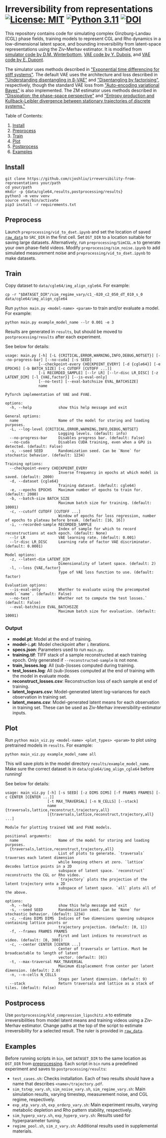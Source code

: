 # Irreversibility from representations [![License: MIT](https://img.shields.io/badge/License-MIT-yellow.svg)](https://github.com/cjoshliu/irreversibility-from-representations/blob/main/LICENSE) [![Python 3.11](https://img.shields.io/badge/python-3.11-blue.svg)](https://www.python.org/downloads/release/python-3110/) [![DOI](https://zenodo.org/badge/DOI/10.5281/zenodo.7737963.svg)](https://doi.org/10.5281/zenodo.7737963)


This repository contains code for simulating complex Ginzburg-Landau (CGL) phase fields, training models to represent CGL and Rho dynamics in a low-dimensional latent space, and bounding irreversibility from latent-space representations using the Ziv-Merhav estimator.
It is modified from [simulator code by D.M. Winterbottom](https://github.com/codeinthehole/codeinthehole.com/blob/58ad3d28ddefb64350ec883b291d4dbe1df096f7/www/static/tutorial/files/CGLsim2D.m), [VAE code by Y. Dubois](https://github.com/YannDubs/disentangling-vae), and [VAE code by E. Dupont](https://doi.org/10.48550/arXiv.1804.00104).

The simulator uses methods described in ["Exponential time differencing for stiff systems"](https://doi.org/10.1006/jcph.2002.6995).
The default VAE uses the architecture and loss described in ["Understanding disentangling in β-VAE"](https://doi.org/10.48550/arXiv.1804.03599) and ["Disentangling by factorising"](https://doi.org/10.48550/arXiv.1802.05983), respectively, though the standard VAE loss from ["Auto-encoding variational Bayes"](https://doi.org/10.48550/arXiv.1312.6114) is also implemented.
The ZM estimator uses methods described in ["Dissipation: the phase-space perspective"](https://doi.org/10.1103/PhysRevLett.98.080602) and ["Entropy production and Kullback-Leibler divergence between stationary trajectories of discrete systems."](https://doi.org/10.1103/PhysRevE.85.031129)

Table of Contents:
1. [Install](#install)
2. [Preprocess](#preprocess)
3. [Train](#train)
4. [Plot](#plot)
5. [Postprocess](#postprocess)
6. [Examples](#examples)

## Install
```
git clone https://github.com/cjoshliu/irreversibility-from-representations your/path
cd your/path
mkdir -p {data/cgle64,results,postprocessing/results}
python3 -m venv venv
source venv/bin/activate
pip3 install -r requirements.txt
```

## Preprocess
Launch `preprocessing/vid_to_dset.ipynb` and set the location of saved [`raw_data`](https://doi.org/10.5281/zenodo.7734339) to `SRC_DIR` in the first cell. Set `DST_DIR` to a location suitable for saving large datasets.
Alternatively, run `preprocessing/SimCGL.m` to generate your own phase-field videos.
Modify `preprocessing/sim_noise.ipynb` to add simulated measurement noise and `preprocessing/vid_to_dset.ipynb` to make datasets.

## Train
Copy dataset to `data/cgle64/img_align_cgle64`. For example:
```
cp -r "$DATASET_DIR"/sim_regime_vary/c1_-020_c2_050_dT_010_s_0 data/cgle64/img_align_cgle64
```
Run `python main.py <model-name> <param>` to train and/or evaluate a model. For example:
```
python main.py example_model_name --lr 0.001 -e 3
```
Results are generated in `results`, but should be moved to `postprocessing/results` after each experiment.

See below for details:
```
usage: main.py [-h] [-L {CRITICAL,ERROR,WARNING,INFO,DEBUG,NOTSET}] [--no-progress-bar] [--no-cuda] [-s SEED]
               [--checkpoint-every CHECKPOINT_EVERY] [-d {cgle64}] [-e EPOCHS] [-b BATCH_SIZE] [-c CUTOFF [CUTOFF ...]]
               [-i RECORDED_SAMPLE] [--lr LR] [--lr-disc LR_DISC] [-z LATENT_DIM] [-l {VAE,factor}] [--is-eval-only]
               [--no-test] [--eval-batchsize EVAL_BATCHSIZE]
               name

PyTorch implementation of VAE and FVAE.

options:
  -h, --help            show this help message and exit

General options:
  name                  Name of the model for storing and loading purposes.
  -L, --log-level {CRITICAL,ERROR,WARNING,INFO,DEBUG,NOTSET}
                        Logging levels. (default: info)
  --no-progress-bar     Disables progress bar. (default: False)
  --no-cuda             Disables CUDA training, even when a GPU is detected. (default: False)
  -s, --seed SEED       Randomization seed. Can be `None` for stochastic behavior. (default: 1234)

Training options:
  --checkpoint-every CHECKPOINT_EVERY
                        Inverse frequency in epochs at which model is saved. (default: 2000)
  -d, --dataset {cgle64}
                        Training dataset. (default: cgle64)
  -e, --epochs EPOCHS   Maximum number of epochs to train for. (default: 2000)
  -b, --batch-size BATCH_SIZE
                        Maximum batch size for training. (default: 10001)
  -c, --cutoff CUTOFF [CUTOFF ...]
                        Window of epochs for loss regression, number of epochs to plateau before break. (default: [16, 16])
  -i, --recorded-sample RECORDED_SAMPLE
                        Index of sample for which to record reconstructions at each epoch. (default: None)
  --lr LR               VAE learning rate. (default: 0.001)
  --lr-disc LR_DISC     Learning rate of factor VAE discriminator. (default: 0.0001)

Model options:
  -z, --latent-dim LATENT_DIM
                        Dimensionality of latent space. (default: 2)
  -l, --loss {VAE,factor}
                        Type of VAE loss function to use. (default: factor)

Evaluation options:
  --is-eval-only        Whether to evaluate using the precomputed model `name`. (default: False)
  --no-test             Whether not to compute the test losses.` (default: False)
  --eval-batchsize EVAL_BATCHSIZE
                        Maximum batch size for evaluation. (default: 10001)
```

### Output
* **model.pt**: Model at the end of training. 
* **model-**`i`**.pt**: Model checkpoint after `i` iterations.
* **specs.json**: Parameters used to run `main.py`.
* **training.tif**: TIFF stack of a sample reconstructed at each training epoch. Only generated if `--reconstructed-sample` is not none.
* **train_losses.log**: All (sub-)losses computed during training.
* **test_losses.log**: All (sub-)losses computed at the end of training with the model in evaluate mode.
* **reconstruct_losses.csv**: Reconstruction loss of each sample at end of training.
* **latent_logvars.csv**: Model-generated latent log-variances for each observation in training set.
* **latent_means.csv**: Model-generated latent means for each observation in training set. These can be used as Ziv-Merhav irreversibility-estimator inputs.

## Plot

Run `python main_viz.py <model-name> <plot_types> <param>` to plot using pretrained models in `results`. For example:
```
python main_viz.py example_model_name all
```
This will save plots in the model directory `results/example_model_name`. Make sure the correct dataset is in `data/cgle64/img_align_cgle64` before running!

See below for details:
```
usage: main_viz.py [-h] [-s SEED] [-z DIMS DIMS] [-f FRAMES FRAMES] [-c CENTER [CENTER ...]]
                   [-t MAX_TRAVERSAL] [-n N_CELLS] [--stack]
                   name {traversals,lattice,reconstruct,trajectory,all}
                   [{traversals,lattice,reconstruct,trajectory,all} ...]

Module for plotting trained VAE and FVAE models.

positional arguments:
  name                  Name of the model for storing and loading purposes.
  {traversals,lattice,reconstruct,trajectory,all}
                        List of plots to generate. `traversals` traverses each latent dimension
                        while keeping others at zero. `lattice` decodes lattice points in a 2D
                        subspace of latent space. `reconstruct` reconstructs the CGL or Rho video.
                        `trajectory` plots the projection of the latent trajectory onto a 2D
                        subspace of latent space. `all` plots all of the above.

options:
  -h, --help            show this help message and exit
  -s, --seed SEED       Randomization seed. Can be `None` for stochastic behavior. (default: 1234)
  -z, --dims DIMS DIMS  Indices of two dimensions spanning subspace containing lattice points or
                        trajectory projection. (default: [0, 1])
  -f, --frames FRAMES FRAMES
                        First and last indices to reconstruct as video. (default: [0, 300])
  -c, --center CENTER [CENTER ...]
                        Center of traversals or lattice. Must be broadcastable to length of latent
                        vector. (default: [0])
  -t, --max-traversal MAX_TRAVERSAL
                        Maximum displacement from center per latent dimension. (default: 2.0)
  -n, --n-cells N_CELLS
                        Steps per latent dimension. (default: 9)
  --stack               Return traversals and lattice as a stack of tiles. (default: False)
```

## Postprocess
Use `postprocessing/kld_compression_lipschitz.m` to estimate irreversibilities from model latent means and training videos using a Ziv-Merhav estimator.
Change paths at the top of the script to estimate irreversibility for a selected result.
The ruler is provided in [`raw_data`](https://doi.org/10.5281/zenodo.7734339).

## Examples
Before running scripts in `bin`, set `DATASET_DIR` to the same location as `DST_DIR` from [preprocessing](#preprocess).
Each script in `bin` runs a predefined experiment and saves to `postprocessing/results`:
* `test_cases.sh`: Checks installation. Each of two results should have a name that describes `<name>/trajectory.pdf`.
* `sim_tstep_vary.sh`, `sim_noise_vary.sh`, `sim_regime_vary.sh`: Main simulation results, varying timestep, measurement noise, and CGL regime, respectively.
* `exp_atp_vary.sh`, `exp_orderp_vary.sh`: Main experiment results, varying metabolic depletion and Rho pattern stability, respectively.
* `sim_hyperp_vary.sh`, `exp_hyperp_vary.sh`: Results used for hyperparameter tuning.
* `regime_pool.sh`, `sim_z_vary.sh`: Additional results used in supplemental materials.
